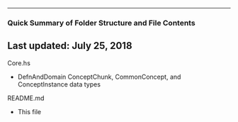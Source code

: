 ----------------------------------------------------------
### Quick Summary of Folder Structure and File Contents
Last updated: July 25, 2018
----------------------------------------------------------

Core.hs
  - DefnAndDomain ConceptChunk, CommonConcept, and ConceptInstance data types

README.md
  - This file